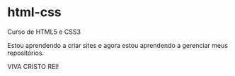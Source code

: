 # html-css
 Curso de HTML5 e CSS3

 Estou aprendendo a criar sites e agora estou aprendendo a gerenciar meus repositórios.

 VIVA CRISTO REI!

